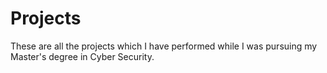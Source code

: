 # Projects
These are all the projects which I have performed while I was pursuing my Master's degree in Cyber Security.
